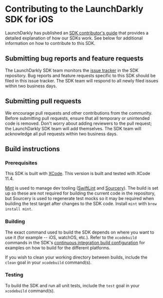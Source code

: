 Contributing to the LaunchDarkly SDK for iOS
================================================
 
LaunchDarkly has published an [SDK contributor's guide](https://docs.launchdarkly.com/docs/sdk-contributors-guide) that provides a detailed explanation of how our SDKs work. See below for additional information on how to contribute to this SDK.
 
Submitting bug reports and feature requests
------------------

The LaunchDarkly SDK team monitors the [issue tracker](https://github.com/launchdarkly/ios-client-sdk/issues) in the SDK repository. Bug reports and feature requests specific to this SDK should be filed in this issue tracker. The SDK team will respond to all newly filed issues within two business days.
 
Submitting pull requests
------------------
 
We encourage pull requests and other contributions from the community. Before submitting pull requests, ensure that all temporary or unintended code is removed. Don't worry about adding reviewers to the pull request; the LaunchDarkly SDK team will add themselves. The SDK team will acknowledge all pull requests within two business days.
 
Build instructions
------------------
 
### Prerequisites
 
This SDK is built with [XCode](https://developer.apple.com/xcode/). This version is built and tested with XCode 11.4.

[Mint](https://github.com/yonaskolb/Mint) is used to manage dev tooling ([SwiftLint](https://github.com/realm/SwiftLint) and [Sourcery](https://github.com/krzysztofzablocki/Sourcery)). The build is set up so these are not required for building the current code in the repository, but Sourcery is used to regenerate test mocks so it may be required when building the test target after changes to the SDK code. Install `mint` with `brew install mint`.

### Building
 
The exact command used to build the SDK depends on where you want to use it (for example -- iOS, watchOS, etc.). Refer to the `xcodebuild` commands in the SDK's [continuous integration build configuration](.circleci/config.yml) for examples on how to build for the different platforms.

If you wish to clean your working directory between builds, include the `clean` goal in your `xcodebuild` command(s).
 
### Testing
 
To build the SDK and run all unit tests, include the `test` goal in your `xcodebuild` command(s).
